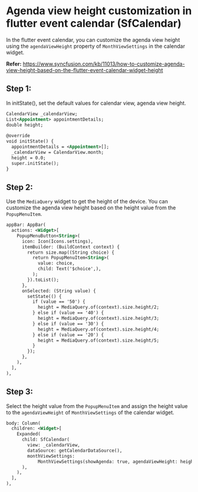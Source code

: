 # Agenda view height customization in flutter event calendar (SfCalendar)
In the flutter event calendar, you can customize the agenda view height using the `agendaViewHeight` property of `MonthViewSettings` in the calendar widget.

**Refer:** https://www.syncfusion.com/kb/11013/how-to-customize-agenda-view-height-based-on-the-flutter-event-calendar-widget-height

## Step 1:
In initState(), set the default values for calendar view, agenda view height.

```xml
CalendarView _calendarView;
List<Appointment> appointmentDetails;
double height;
 
@override
void initState() {
  appointmentDetails = <Appointment>[];
  _calendarView = CalendarView.month;
  height = 0.0;
  super.initState();
}
```
 

## Step 2:
Use the `MediaQuery` widget to get the height of the device. You can customize the agenda view height based on the height value from the `PopupMenuItem`.
```xml
appBar: AppBar(
  actions: <Widget>[
    PopupMenuButton<String>(
      icon: Icon(Icons.settings),
      itemBuilder: (BuildContext context) {
        return size.map((String choice) {
          return PopupMenuItem<String>(
            value: choice,
            child: Text('$choice',),
          );
        }).toList();
      },
      onSelected: (String value) {
        setState(() {
          if (value == '50') {
            height = MediaQuery.of(context).size.height/2;
          } else if (value == '40') {
            height = MediaQuery.of(context).size.height/3;
          } else if (value == '30') {
            height = MediaQuery.of(context).size.height/4;
          } else if (value == '20') {
            height = MediaQuery.of(context).size.height/5;
          }
        });
      },
    ),
  ],
),
```
 

## Step 3:
Select the height value from the `PopupMenuItem` and assign the height value to the `agendaViewHeight` of `MonthViewSettings` of the calendar widget.
```xml
body: Column(
  children: <Widget>[
    Expanded(
      child: SfCalendar(
        view: _calendarView,
        dataSource: getCalendarDataSource(),
        monthViewSettings:
            MonthViewSettings(showAgenda: true, agendaViewHeight: height),
      ),
    ),
  ],
),
```
